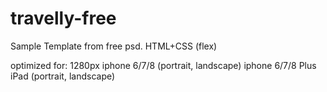 # travelly-free
Sample Template from free psd.
HTML+CSS (flex)

optimized for:
1280px
iphone 6/7/8 (portrait, landscape)
iphone 6/7/8 Plus
iPad (portrait, landscape)